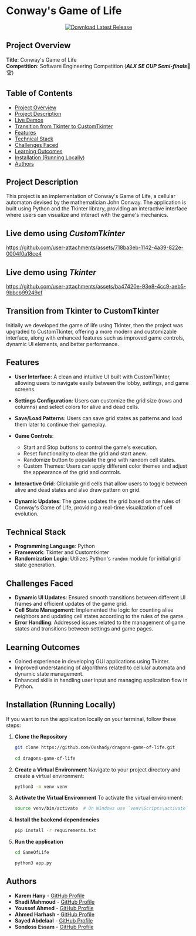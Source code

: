 # Conway's Game of Life
<div align="center">
  <a href="https://github.com/Oxshady/dragons-game-of-life/releases/tag/v1.4.1">
    <img src="https://img.shields.io/badge/Download-Latest%20Release-blue" alt="Download Latest Release">
  </a>
</div>


## Project Overview
**Title**: Conway's Game of Life    
**Competition**: Software Engineering Competition (***ALX SE CUP Semi-finals***🚀🏆)

## Table of Contents
- [Project Overview](#project-overview)
- [Project Description](#project-description)
- [Live Demos](#live-demo-using-customtkinter)
- [Transition from Tkinter to CustomTkinter](#transition-from-tkinter-to-customtkinter)
- [Features](#features)
- [Technical Stack](#technical-stack)
- [Challenges Faced](#challenges-faced)
- [Learning Outcomes](#learning-outcomes)
- [Installation (Running Locally)](#installation-running-locally)
- [Authors](#authors)

## Project Description
This project is an implementation of Conway's Game of Life, a cellular automaton devised by the mathematician John Conway. The application is built using Python and the Tkinter library, providing an interactive interface where users can visualize and interact with the game's mechanics.

## Live demo using ***CustomTkinter***
https://github.com/user-attachments/assets/718ba3eb-1142-4a39-822e-0004f0a18ce4

## Live demo using ***Tkinter***
https://github.com/user-attachments/assets/ba47420e-93e8-4cc9-aeb5-9bbcb99249cf

## Transition from Tkinter to CustomTkinter
Initially we developed the game of life using Tkinter, then the project was upgraded to CustomTkinter, offering a more modern and customizable interface, along with enhanced features such as improved game controls, dynamic UI elements, and better performance.

## Features
- **User Interface**: A clean and intuitive UI built with CustomTkinter, allowing users to navigate easily between the lobby, settings, and game screens.
- **Settings Configuration**: Users can customize the grid size (rows and columns) and select colors for alive and dead cells.
- **Save/Load Patterns**: Users can save grid states as patterns and load them later to continue their gameplay.

- **Game Controls**: 
  - Start and Stop buttons to control the game's execution.
  - Reset functionality to clear the grid and start anew.
  - Randomize button to populate the grid with random cell states.
  - Custom Themes: Users can apply different color themes and adjust the appearance of the grid and controls.

- **Interactive Grid**: Clickable grid cells that allow users to toggle between alive and dead states and also draw pattern on grid.
- **Dynamic Updates**: The game updates the grid based on the rules of Conway's Game of Life, providing a real-time visualization of cell evolution.

## Technical Stack
- **Programming Language**: Python
- **Framework**: Tkinter and Customtkinter
- **Randomization Logic**: Utilizes Python's `random` module for initial grid state generation.

## Challenges Faced
- **Dynamic UI Updates**: Ensured smooth transitions between different UI frames and efficient updates of the game grid.
- **Cell State Management**: Implemented the logic for counting alive neighbors and updating cell states according to the rules of the game.
- **Error Handling**: Addressed issues related to the management of game states and transitions between settings and game pages.

## Learning Outcomes
- Gained experience in developing GUI applications using Tkinter.
- Improved understanding of algorithms related to cellular automata and dynamic state management.
- Enhanced skills in handling user input and managing application flow in Python.

## Installation (Running Locally)
If you want to run the application locally on your terminal, follow these steps:
1. **Clone the Repository**

   ```bash
   git clone https://github.com/Oxshady/dragons-game-of-life.git
  
   cd dragons-game-of-life
   ```

2. **Create a Virtual Environment**
   Navigate to your project directory and create a virtual environment:

   ```bash
   python3 -m venv venv
   ```
3. **Activate the Virtual Environment**
   To activate the virtual environment:
   ```bash
   source venv/bin/activate  # On Windows use `venv\Scripts\activate`
   ```

4. **Install the backend dependencies**

   ```bash
   pip install -r requirements.txt
   ```

5. **Run the application**
    ```bash
    cd GameOfLife

    python3 app.py
    ```

## Authors


- **Karem Hany** - [GitHub Profile](https://github.com/K-a-r-e-e-m)
- **Shadi Mahmoud** - [GitHub Profile](https://github.com/Oxshady)
- **Youssef Ahmed** - [GitHub Profile](https://github.com/youssef3092004)
- **Ahmed Harhash** - [GitHub Profile](https://github.com/ah0048)
- **Sayed Abdelaal** - [GitHub Profile](https://github.com/sayedabdelal)
- **Sondoss Essam** - [GitHub Profile](https://github.com/sondosEssam)
